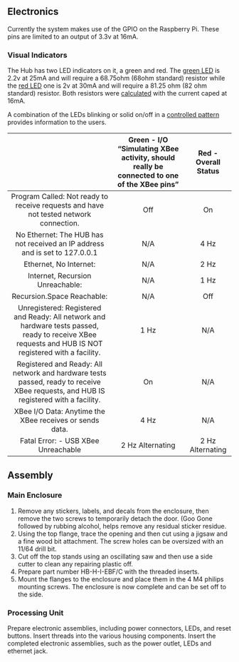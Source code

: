 ## Electronics

Currently the system makes use of the GPIO on the Raspberry Pi. These pins are limited to an output of 3.3v at 16mA.

### Visual Indicators

The Hub has two LED indicators on it, a green and red. The [green LED](https://www.digikey.com/en/products/detail/lumex-opto-components-inc/SSI-LXH072GD/144732) is 2.2v at 25mA and will require a 68.75ohm (68ohm standard) resistor while the [red LED](https://www.digikey.com/en/products/detail/lumex-opto-components-inc/SSI-LXH072ID/144729) one is 2v at 30mA and will require a 81.25 ohm (82 ohm standard) resistor. Both resistors were [calculated](https://ohmslawcalculator.com/led-resistor-calculator) with the current caped at 16mA.

A combination of the LEDs blinking or solid on/off in a [controlled pattern](https://en.wikipedia.org/wiki/International_Blinking_Pattern_Interpretation) provides information to the users.

|                                                                                                                                                      | Green - I/O “Simulating XBee activity, should really be connected to one of the XBee pins” | Red - Overall Status |
|:----------------------------------------------------------------------------------------------------------------------------------------------------:|:------------------------------------------------------------------------------------------:|:--------------------:|
|                                Program Called: Not ready to receive requests and have not tested network connection.                                 |                                            Off                                             |          On          |
|                                     No Ethernet: The HUB has not received an IP address and is set to 127.0.0.1                                      |                                            N/A                                             |         4 Hz         |
|                                                                Ethernet, No Internet:                                                                |                                            N/A                                             |         2 Hz         |
|                                                           Internet, Recursion Unreachable:                                                           |                                            N/A                                             |         1 Hz         |
|                                                              Recursion.Space Reachable:                                                              |                                            N/A                                             |         Off          |
| Unregistered: Registered and Ready: All network and hardware tests passed, ready to receive XBee requests and HUB IS NOT registered with a facility. |                                            1 Hz                                            |         N/A          |
|         Registered and Ready: All network and hardware tests passed, ready to receive XBee requests, and HUB IS registered with a facility.          |                                             On                                             |         N/A          |
|                                               XBee I/O Data: Anytime the XBee receives or sends data.                                                |                                            4 Hz                                            |         N/A          |
|                                                         Fatal Error: - USB XBee Unreachable                                                          |                                      2 Hz Alternating                                      |   2 Hz Alternating   |

## Assembly

### Main Enclosure

1) Remove any stickers, labels, and decals from the enclosure, then remove the two screws to temporarily detach the door. (Goo Gone followed by rubbing alcohol, helps remove any residual sticker residue.
2) Using the top flange, trace the opening and then cut using a jigsaw and a fine wood bit attachment. The screw holes can be oversized with an 11/64 drill bit.
3) Cut off the top stands using an oscillating saw and then use a side cutter to clean any repairing plastic off.
4) Prepare part number HB-H-I-EBF/C with the threaded inserts.
5) Mount the flanges to the enclosure and place them in the 4 M4 philips mounting screws. The enclosure is now complete and can be set off to the side.

### Processing Unit

Prepare electronic assemblies, including power connectors, LEDs, and reset buttons.
Insert threads into the various housing components.
Insert the completed electronic assemblies, such as the power outlet, LEDs and ethernet jack.
